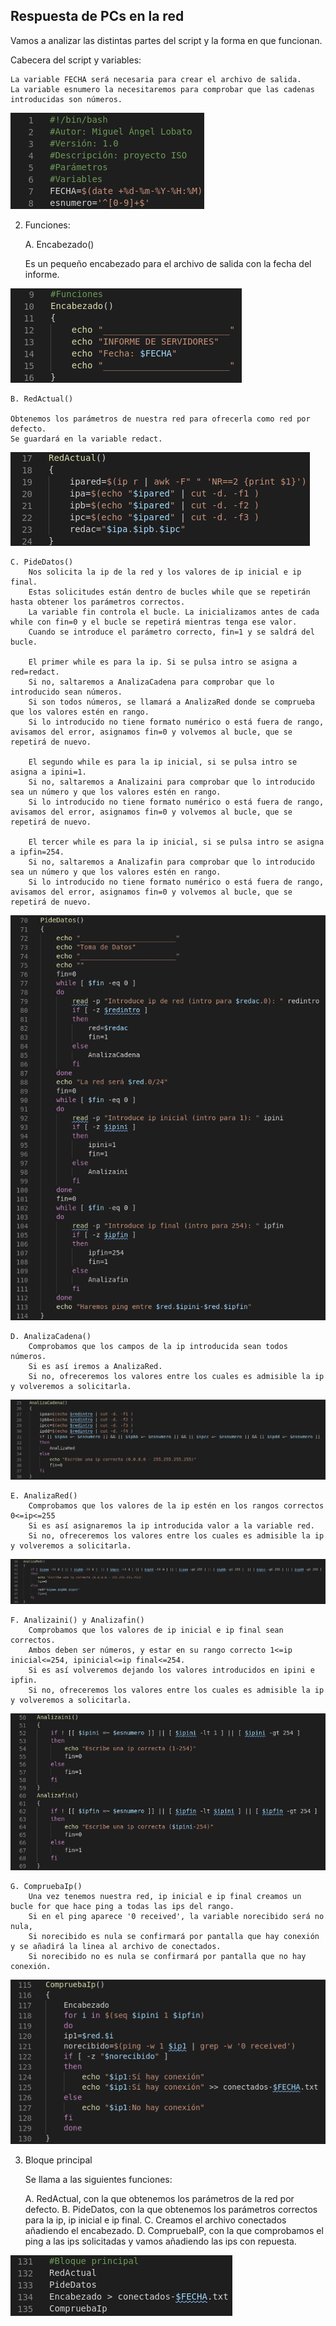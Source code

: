 ﻿## Respuesta de PCs en la red

Vamos a analizar las distintas partes del script y la forma en que funcionan.

Cabecera del script y variables:

	La variable FECHA será necesaria para crear el archivo de salida. 
	La variable esnumero la necesitaremos para comprobar que las cadenas introducidas son números.

![imagen](https://github.com/mikkgh/Linux-Scripts/blob/main/capturas/variables.png)


2. Funciones:

	A. Encabezado()

	Es un pequeño encabezado para el archivo de salida con la fecha del informe.

![imagen](https://github.com/mikkgh/Linux-Scripts/blob/main/capturas/encabezado.png)
	
	B. RedActual()
		
	Obtenemos los parámetros de nuestra red para ofrecerla como red por defecto.
	Se guardará en la variable redact.

![imagen](https://github.com/mikkgh/Linux-Scripts/blob/main/capturas/redactual.png)

	C. PideDatos()
		Nos solicita la ip de la red y los valores de ip inicial e ip final.
		Estas solicitudes están dentro de bucles while que se repetirán hasta obtener los parámetros correctos.
		La variable fin controla el bucle. La inicializamos antes de cada while con fin=0 y el bucle se repetirá mientras tenga ese valor.
		Cuando se introduce el parámetro correcto, fin=1 y se saldrá del bucle.

		El primer while es para la ip. Si se pulsa intro se asigna a red=redact.
		Si no, saltaremos a AnalizaCadena para comprobar que lo introducido sean números.
		Si son todos números, se llamará a AnalizaRed donde se comprueba que los valores estén en rango.
		Si lo introducido no tiene formato numérico o está fuera de rango, avisamos del error, asignamos fin=0 y volvemos al bucle, que se repetirá de nuevo.

		El segundo while es para la ip inicial, si se pulsa intro se asigna a ipini=1.
		Si no, saltaremos a Analizaini para comprobar que lo introducido sea un número y que los valores estén en rango.
		Si lo introducido no tiene formato numérico o está fuera de rango, avisamos del error, asignamos fin=0 y volvemos al bucle, que se repetirá de nuevo.

		El tercer while es para la ip inicial, si se pulsa intro se asigna a ipfin=254.
		Si no, saltaremos a Analizafin para comprobar que lo introducido sea un número y que los valores estén en rango.
		Si lo introducido no tiene formato numérico o está fuera de rango, avisamos del error, asignamos fin=0 y volvemos al bucle, que se repetirá de nuevo.

![imagen](https://github.com/mikkgh/Linux-Scripts/blob/main/capturas/pidedatos.png)

	D. AnalizaCadena()
		Comprobamos que los campos de la ip introducida sean todos números.
		Si es así iremos a AnalizaRed. 
		Si no, ofreceremos los valores entre los cuales es admisible la ip y volveremos a solicitarla.

![imagen](https://github.com/mikkgh/Linux-Scripts/blob/main/capturas/analizacadena.png)

	E. AnalizaRed()
		Comprobamos que los valores de la ip estén en los rangos correctos 0<=ip<=255
		Si es así asignaremos la ip introducida valor a la variable red.
		Si no, ofreceremos los valores entre los cuales es admisible la ip y volveremos a solicitarla.

![imagen](https://github.com/mikkgh/Linux-Scripts/blob/main/capturas/analizared.png)

	F. Analizaini() y Analizafin()
		Comprobamos que los valores de ip inicial e ip final sean correctos.
		Ambos deben ser números, y estar en su rango correcto 1<=ip inicial<=254, ipinicial<=ip final<=254.
		Si es así volveremos dejando los valores introducidos en ipini e ipfin.
		Si no, ofreceremos los valores entre los cuales es admisible la ip y volveremos a solicitarla.

![imagen](https://github.com/mikkgh/Linux-Scripts/blob/main/capturas/analizaini-fin.png)

	G. CompruebaIp()
		Una vez tenemos nuestra red, ip inicial e ip final creamos un bucle for que hace ping a todas las ips del rango. 
		Si en el ping aparece '0 received', la variable norecibido será no nula, 
		Si norecibido es nula se confirmará por pantalla que hay conexión y se añadirá la linea al archivo de conectados.
		Si norecibido no es nula se confirmará por pantalla que no hay conexión.

![imagen](https://github.com/mikkgh/Linux-Scripts/blob/main/capturas/compruebaip.png)


3. Bloque principal
	
	Se llama a las siguientes funciones:

	A. RedActual, con la que obtenemos los parámetros de la red por defecto.
	B. PideDatos, con la que obtenemos los parámetros correctos para la ip, ip inicial e ip final.
	C. Creamos el archivo conectados añadiendo el encabezado.
	D. CompruebaIP, con la que comprobamos el ping a las ips solicitadas y vamos añadiendo las ips con repuesta.	

![imagen](https://github.com/mikkgh/Linux-Scripts/blob/main/capturas/bloqueprincipal.png)














